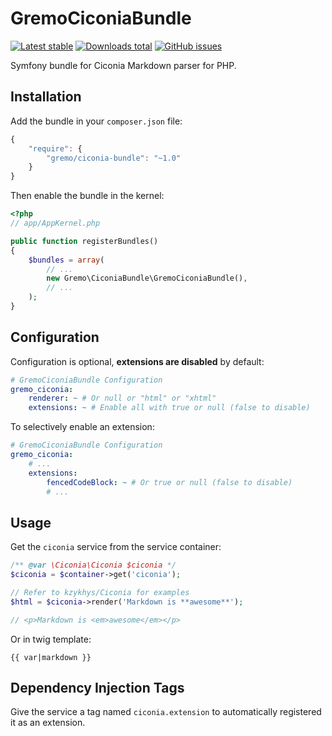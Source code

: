 # GremoCiconiaBundle
[![Latest stable](https://img.shields.io/packagist/v/gremo/ciconia-bundle.svg?style=flat-square)](https://packagist.org/packages/gremo/ciconia-bundle) [![Downloads total](https://img.shields.io/packagist/dt/gremo/ciconia-bundle.svg?style=flat-square)](https://packagist.org/packages/gremo/ciconia-bundle) [![GitHub issues](https://img.shields.io/github/issues/gremo/GremoCiconiaBundle.svg?style=flat-square)](https://github.com/gremo/GremoCiconiaBundle/issues)

Symfony bundle for Ciconia Markdown parser for PHP.

## Installation
Add the bundle in your `composer.json` file:


```js
{
    "require": {
        "gremo/ciconia-bundle": "~1.0"
    }
}
```

Then enable the bundle in the kernel:

```php
<?php
// app/AppKernel.php

public function registerBundles()
{
    $bundles = array(
        // ...
        new Gremo\CiconiaBundle\GremoCiconiaBundle(),
        // ...
    );
}
```

## Configuration
Configuration is optional, **extensions are disabled** by default:

```yml
# GremoCiconiaBundle Configuration
gremo_ciconia:
    renderer: ~ # Or null or "html" or "xhtml"
    extensions: ~ # Enable all with true or null (false to disable)
```

To selectively enable an extension:

```yml
# GremoCiconiaBundle Configuration
gremo_ciconia:
    # ...
    extensions:
        fencedCodeBlock: ~ # Or true or null (false to disable) 
        # ...
```

## Usage
Get the `ciconia` service from the service container:

```php
/** @var \Ciconia\Ciconia $ciconia */
$ciconia = $container->get('ciconia');

// Refer to kzykhys/Ciconia for examples
$html = $ciconia->render('Markdown is **awesome**');

// <p>Markdown is <em>awesome</em></p>
```

Or in twig template:

```twig
{{ var|markdown }}
```

## Dependency Injection Tags
Give the service a tag named `ciconia.extension` to automatically registered it as an extension.
